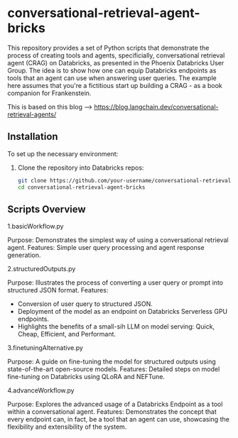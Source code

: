 # conversational-retrieval-agent-bricks

This repository provides a set of Python scripts that demonstrate the process of creating tools and agents, specificially, conversational retrieval agent (CRAG) on Databricks, as presented in the Phoenix Databricks User Group. 
The idea is to show how one can equip Databricks endpoints as tools that an agent can use when answering user queries. The example here assumes that you're a fictitious start up building a CRAG - as a book companion for Frankenstein.

This is based on this blog --> https://blog.langchain.dev/conversational-retrieval-agents/

## Installation

To set up the necessary environment:

1. Clone the repository into Databricks repos:
   ```bash
   git clone https://github.com/your-username/conversational-retrieval-agent-bricks.git
   cd conversational-retrieval-agent-bricks

## Scripts Overview

1.basicWorkflow.py

Purpose: Demonstrates the simplest way of using a conversational retrieval agent.
Features: Simple user query processing and agent response generation.

2.structuredOutputs.py

Purpose: Illustrates the process of converting a user query or prompt into structured JSON format.
Features:
- Conversion of user query to structured JSON.
- Deployment of the model as an endpoint on Databricks Serverless GPU endpoints.
- Highlights the benefits of a small-sih LLM on model serving: Quick, Cheap, Efficient, and Performant.

3.finetuningAlternative.py

Purpose: A guide on fine-tuning the model for structured outputs using state-of-the-art open-source models.
Features: Detailed steps on model fine-tuning on Databricks using QLoRA and NEFTune.

4.advanceWorkflow.py

Purpose: Explores the advanced usage of a Databricks Endpoint as a tool within a conversational agent.
Features: Demonstrates the concept that every endpoint can, in fact, be a tool that an agent can use, showcasing the flexibility and extensibility of the system.
